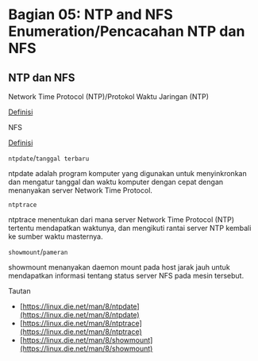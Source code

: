 # Bagian 05: NTP and NFS Enumeration/Pencacahan NTP dan NFS

## NTP dan NFS
Network Time Protocol (NTP)/Protokol Waktu Jaringan (NTP)

[Definisi](../definitions/definitions_N.md#network-time-protocol)

NFS

[Definisi](../definitions/definitions_N.md#network-file-system)

`ntpdate`/`tanggal terbaru`

ntpdate adalah program komputer yang digunakan untuk menyinkronkan dan mengatur tanggal dan waktu komputer dengan cepat dengan menanyakan server Network Time Protocol.

`ntptrace`

ntptrace menentukan dari mana server Network Time Protocol (NTP) tertentu mendapatkan waktunya, dan mengikuti rantai server NTP kembali ke sumber waktu masternya.

`showmount`/`pameran`

showmount menanyakan daemon mount pada host jarak jauh untuk mendapatkan informasi tentang status server NFS pada mesin tersebut.

Tautan

- [https://linux.die.net/man/8/ntpdate](https://linux.die.net/man/8/ntpdate)
- [https://linux.die.net/man/8/ntptrace](https://linux.die.net/man/8/ntptrace)
- [https://linux.die.net/man/8/showmount](https://linux.die.net/man/8/showmount)